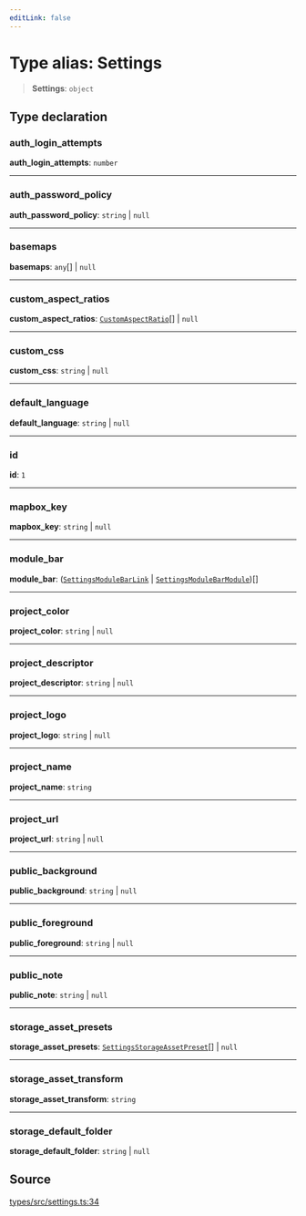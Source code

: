 ```yaml
---
editLink: false
---
```


# Type alias: Settings

> **Settings**: `object`

## Type declaration

### auth_login_attempts

**auth_login_attempts**: `number`

---

### auth_password_policy

**auth_password_policy**: `string` \| `null`

---

### basemaps

**basemaps**: `any`[] \| `null`

---

### custom_aspect_ratios

**custom_aspect_ratios**: [`CustomAspectRatio`](type-alias.CustomAspectRatio.md)[] \| `null`

---

### custom_css

**custom_css**: `string` \| `null`

---

### default_language

**default_language**: `string` \| `null`

---

### id

**id**: `1`

---

### mapbox_key

**mapbox_key**: `string` \| `null`

---

### module_bar

**module_bar**: ([`SettingsModuleBarLink`](type-alias.SettingsModuleBarLink.md) \|
[`SettingsModuleBarModule`](type-alias.SettingsModuleBarModule.md))[]

---

### project_color

**project_color**: `string` \| `null`

---

### project_descriptor

**project_descriptor**: `string` \| `null`

---

### project_logo

**project_logo**: `string` \| `null`

---

### project_name

**project_name**: `string`

---

### project_url

**project_url**: `string` \| `null`

---

### public_background

**public_background**: `string` \| `null`

---

### public_foreground

**public_foreground**: `string` \| `null`

---

### public_note

**public_note**: `string` \| `null`

---

### storage_asset_presets

**storage_asset_presets**: [`SettingsStorageAssetPreset`](type-alias.SettingsStorageAssetPreset.md)[] \| `null`

---

### storage_asset_transform

**storage_asset_transform**: `string`

---

### storage_default_folder

**storage_default_folder**: `string` \| `null`

## Source

[types/src/settings.ts:34](https://github.com/directus/directus/blob/7789a6c53/packages/types/src/settings.ts#L34)
